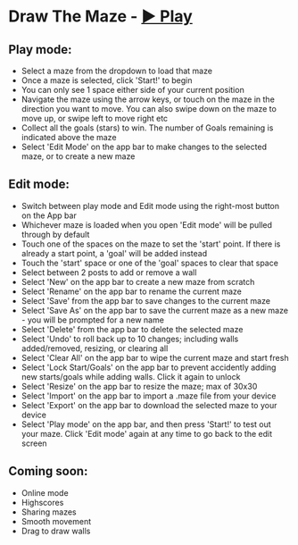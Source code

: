 # Draw The Maze - [▶ Play](https://paulz12.github.io/DrawTheMaze/)

## Play mode:

* Select a maze from the dropdown to load that maze
* Once a maze is selected, click 'Start!' to begin
* You can only see 1 space either side of your current position
* Navigate the maze using the arrow keys, or touch on the maze in the direction you want to move. You can also swipe down on the maze to move up, or swipe left to move right etc
* Collect all the goals (stars) to win. The number of Goals remaining is indicated above the maze
* Select 'Edit Mode' on the app bar to make changes to the selected maze, or to create a new maze

## Edit mode:

* Switch between play mode and Edit mode using the right-most button on the App bar
* Whichever maze is loaded when you open 'Edit mode' will be pulled through by default
* Touch one of the spaces on the maze to set the 'start' point. If there is already a start point, a 'goal' will be added instead
* Touch the 'start' space or one of the 'goal' spaces to clear that space
* Select between 2 posts to add or remove a wall
* Select 'New' on the app bar to create a new maze from scratch
* Select 'Rename' on the app bar to rename the current maze
* Select 'Save' from the app bar to save changes to the current maze
* Select 'Save As' on the app bar to save the current maze as a new maze - you will be prompted for a new name
* Select 'Delete' from the app bar to delete the selected maze
* Select 'Undo' to roll back up to 10 changes; including walls added/removed, resizing, or clearing all
* Select 'Clear All' on the app bar to wipe the current maze and start fresh
* Select 'Lock Start/Goals' on the app bar to prevent accidently adding new starts/goals while adding walls. Click it again to unlock
* Select 'Resize' on the app bar to resize the maze; max of 30x30
* Select 'Import' on the app bar to import a .maze file from your device
* Select 'Export' on the app bar to download the selected maze to your device
* Select 'Play mode' on the app bar, and then press 'Start!' to test out your maze. Click 'Edit mode' again at any time to go back to the edit screen

## Coming soon:

* Online mode
* Highscores
* Sharing mazes
* Smooth movement
* Drag to draw walls
